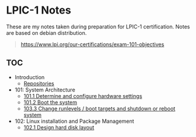 # LPIC-1 Notes

These are my notes taken during preparation for LPIC-1 certification. Notes are based on debian distribution.

> https://www.lpi.org/our-certifications/exam-101-objectives

## TOC

* Introduction
  * [Repositories](./repositories)
* 101: System Architecture
  * [101.1 Determine and configure hardware settings](./101/1)
  * [101.2 Boot the system](./101/2)
  * [103.3 Change runlevels / boot targets and shutdown or reboot system](./101/3)
* 102: Linux installation and Package Management
  * [102.1 Design hard disk layout](./102/1)